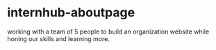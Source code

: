 # internhub-aboutpage
working with a team of 5 people to build an organization website while honing our skills and learning more.
